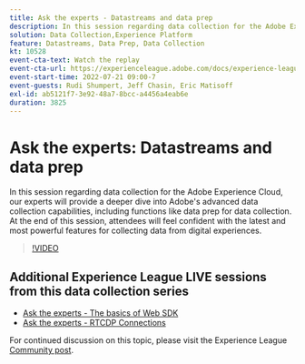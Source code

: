 ```yaml
---
title: Ask the experts - Datastreams and data prep
description: In this session regarding data collection for the Adobe Experience Cloud, our experts will provide a deeper dive into Adobe's advanced data collection capabilities, including functions like data prep for data collection. At the end of this session, attendees will feel confident with the latest and most powerful features for collecting data from digital experiences.
solution: Data Collection,Experience Platform
feature: Datastreams, Data Prep, Data Collection
kt: 10528
event-cta-text: Watch the replay
event-cta-url: https://experienceleague.adobe.com/docs/experience-league-live-events/events/episodes/exl-live-episode-07-21-22.html?lang=en
event-start-time: 2022-07-21 09:00-7
event-guests: Rudi Shumpert, Jeff Chasin, Eric Matisoff
exl-id: ab5121f7-3e92-48a7-8bcc-a4456a4eab6e
duration: 3825
---
```

# Ask the experts: Datastreams and data prep

In this session regarding data collection for the Adobe Experience Cloud, our experts will provide a deeper dive into Adobe's advanced data collection capabilities, including functions like data prep for data collection. At the end of this session, attendees will feel confident with the latest and most powerful features for collecting data from digital experiences.

>[!VIDEO](https://video.tv.adobe.com/v/345342/?quality=12&learn=on)

## Additional Experience League LIVE sessions from this data collection series

* [Ask the experts - The basics of Web SDK](exl-live-episode-05-26-22.md)
* [Ask the experts - RTCDP Connections](exl-live-episode-06-23-22.md)

For continued discussion on this topic, please visit the Experience League [Community post](https://experienceleaguecommunities.adobe.com/t5/adobe-experience-platform/aep-community-qna-coffee-break-7-21-22-10-30am-pt-adobe/td-p/461503).

